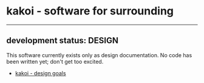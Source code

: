 # kakoi - software for surrounding #
  
-------------------------------------------------------------------------------

## development status: DESIGN ##

This software currently exists only as design documentation. No code has been
written yet; don't get too excited.

- [kakoi - design goals](design-goals.html)

